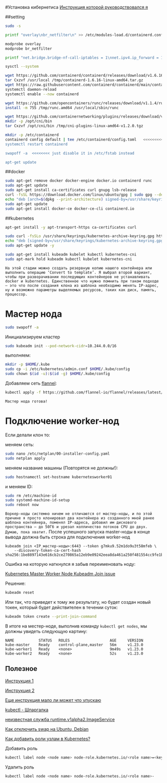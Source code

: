 #Установка кибернетиса [Инструкция которой руководствовался я](https://ex-minds.ru/?p=296)


##setting
```bash
sudo -s

printf "overlay\nbr_netfilter\n" >> /etc/modules-load.d/containerd.conf

modprobe overlay
modprobe br_netfilter

printf "net.bridge.bridge-nf-call-iptables = 1\nnet.ipv4.ip_forward = 1\nnet.bridge.bridge-nf-call-ip6tables = 1\n" >> /etc/sysctl.d/99-kubernetes-cri.conf

sysctl --system

wget https://github.com/containerd/containerd/releases/download/v1.6.16/containerd-1.6.16-linux-amd64.tar.gz -P /tmp/
tar Cxzvf /usr/local /tmp/containerd-1.6.16-linux-amd64.tar.gz
wget https://raw.githubusercontent.com/containerd/containerd/main/containerd.service -P /etc/systemd/system/
systemctl daemon-reload
systemctl enable --now containerd

wget https://github.com/opencontainers/runc/releases/download/v1.1.4/runc.amd64 -P /tmp/
install -m 755 /tmp/runc.amd64 /usr/local/sbin/runc

wget https://github.com/containernetworking/plugins/releases/download/v1.2.0/cni-plugins-linux-amd64-v1.2.0.tgz -P /tmp/
mkdir -p /opt/cni/bin
tar Cxzvf /opt/cni/bin /tmp/cni-plugins-linux-amd64-v1.2.0.tgz

mkdir -p /etc/containerd
containerd config default | tee /etc/containerd/config.toml   <<<<<<<<<<< manually edit and change systemdCgroup to true
systemctl restart containerd

swapoff -a  <<<<<<<< just disable it in /etc/fstab instead

apt-get update
```

##docker
```bash
sudo apt-get remove docker docker-engine docker.io containerd runc
sudo apt-get update
sudo apt-get install ca-certificates curl gnupg lsb-release
curl -fsSL https://download.docker.com/linux/ubuntu/gpg | sudo gpg --dearmor -o /usr/share/keyrings/docker-archive-keyring.gpg
echo "deb [arch=$(dpkg --print-architecture) signed-by=/usr/share/keyrings/docker-archive-keyring.gpg] https://download.docker.com/linux/ubuntu $(lsb_release -cs) stable" | sudo tee /etc/apt/sources.list.d/docker.list > /dev/null
sudo apt-get update
sudo apt-get install docker-ce docker-ce-cli containerd.io

```
##kubernetes
```bash
apt-get install -y apt-transport-https ca-certificates curl

sudo curl -fsSLo /usr/share/keyrings/kubernetes-archive-keyring.gpg https://dl.k8s.io/apt/doc/apt-key.gpg
echo "deb [signed-by=/usr/share/keyrings/kubernetes-archive-keyring.gpg] https://apt.kubernetes.io/ kubernetes-xenial main" | sudo tee /etc/apt/sources.list.d/kubernetes.list
sudo apt-get update -y

sudo apt-get install kubeadm kubelet kubectl kubernetes-cni
sudo apt-mark hold kubeadm kubectl kubelet kubernetes-cni
```
`На этой стадии можно создать резервную копию нашего контейнера или выполнить операцию ‘Convert to template’. Я выбрал второй вариант, чтобы при разворачивании последующих контейнеров не устанавливать docker и kubernetes. Единственное что нужно помнить при таком подходе — это что после создания клона из шаблона необходимо менять IP-адрес, ну и возможно параметры выделяемых ресурсов, таких как диск, память, процессор.
`



# Мастер нода
```bash
sudo swapoff -a
```

Инициализируем кластер 
```bash
sudo kubeadm init --pod-network-cidr=10.244.0.0/16
```
выполняем:
```bash
mkdir -p $HOME/.kube
sudo cp -i /etc/kubernetes/admin.conf $HOME/.kube/config
sudo chown $(id -u):$(id -g) $HOME/.kube/config
```
Добавляем сеть [flannel](https://github.com/flannel-io/flannel#flannel):
```bash
kubectl apply -f https://github.com/flannel-io/flannel/releases/latest/download/kube-flannel.yml
```
`Мастер нода готова!`

# Подключение worker-нод

Если делали клон то:

меняем сеть:
```bash
sudo nano /etc/netplan/00-installer-config.yaml
sudo netplan apply
```


меняем название машины (Повторятся не должны!):
```bash
sudo hostnamectl set-hostname kubernetesworker01
```
и меняем ID:
```bash
sudo rm /etc/machine-id
sudo systemd-machine-id-setup
sudo reboot now
```

`Воркер-ноды системно ничем не отличаются от мастер-ноды, и по этой причине я просто клонировал два контейнера из созданного мной ранее шаблона контейнера, поменял IP-адреса, добавил им дискового пространства — до 50Гб и урезал колличество потоков CPU до двух. 
Думаю, пока хватит.`
После успешного запуска master-ноды в конце вывода должна быть строка для подключения worker-нод

```
kubeadm join <IP_мастер-ноды>:6443 --token g7mku9.52m1do9u3t58mfeb \
    --discovery-token-ca-cert-hash sha256:1be8897143e616cb2ce270865a12eb9e09242eea8da461a250f481554cc9fe1b 
```
Ошибка на которую наткнулся я забыв переименовать ноду:

[Kubernetes Master Worker Node Kubeadm Join issue](https://stackoverflow.com/questions/55767652/kubernetes-master-worker-node-kubeadm-join-issue)

Решение:
```bash
kubeadm reset 
```

Или так, что приведет к тому же результату, но будет создан новый токен, который будет действителен в течении суток:
```bash
kubeadm token create --print-join-command
```
В итоге на местер-ноде, выполнив команду ```kubectl get nodes```, мы должны увидеть следующую картину:
```
NAME           STATUS   ROLES                  AGE     VERSION
kube-master    Ready    control-plane,master   56m     v1.23.0
kube-worker1   Ready    <none>                 9m49s   v1.23.0
kube-worker2   Ready    <none>                 52s     v1.23.0
```


## Полезное

[Инструкция 1](https://ex-minds.ru/kubernetes-proxmox-install/)

[Инструкция 2](https://www.itsgeekhead.com/tuts/kubernetes-126-ubuntu-2204.txt)

[Еще инструкция мало ли может что упускаю](https://phoenixnap.com/kb/install-kubernetes-on-ubuntu)

[kubectl - Шпаргалка](https://kubernetes.io/ru/docs/reference/kubectl/cheatsheet/)

[неизвестная служба runtime.v1alpha2.ImageService](https://github.com/kubernetes-sigs/cri-tools/issues/710)

[Как отключить swap на Ubuntu, Debian](https://disnetern.ru/how-disable-swap-linux/)

[Как добавить роли узлам в Kubernetes?](https://stackoverflow.com/questions/48854905/how-to-add-roles-to-nodes-in-kubernetes)

Добавить роль
```bash
kubectl label node <node name> node-role.kubernetes.io/<role name>=<key - (any name)>
```
Удалить роль
```bash
kubectl label node <node name> node-role.kubernetes.io/<role name>-
```
